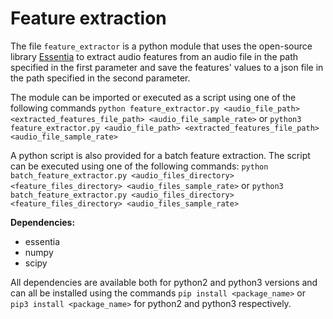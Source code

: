 # Feature extraction

The file `feature_extractor` is a python module that uses the open-source library [Essentia](http://essentia.upf.edu/documentation/index.html) to extract audio features from an audio file in the path specified in the first parameter and save the features' values to a json file in the path specified in the second parameter.

The module can be imported or executed as a script using one of the following commands
`python feature_extractor.py <audio_file_path> <extracted_features_file_path> <audio_file_sample_rate>`
or
`python3 feature_extractor.py <audio_file_path> <extracted_features_file_path> <audio_file_sample_rate>`

A python script is also provided for a batch feature extraction. The script can be executed using one of the following commands:
`python batch_feature_extractor.py <audio_files_directory> <feature_files_directory> <audio_files_sample_rate>`
or
`python3 batch_feature_extractor.py <audio_files_directory> <feature_files_directory> <audio_files_sample_rate>`

**Dependencies:**
- essentia
- numpy
- scipy

All dependencies are available both for python2 and python3 versions and can all be installed using the commands `pip install <package_name>` or `pip3 install <package_name>` for python2 and python3 respectively.